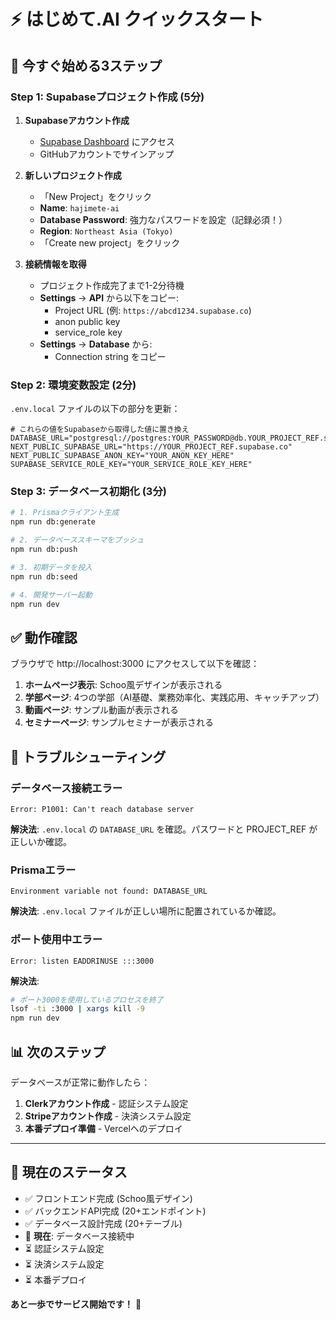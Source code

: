 # ⚡ はじめて.AI クイックスタート

## 🚀 今すぐ始める3ステップ

### Step 1: Supabaseプロジェクト作成 (5分)

1. **Supabaseアカウント作成**
   - [Supabase Dashboard](https://supabase.com/dashboard) にアクセス
   - GitHubアカウントでサインアップ

2. **新しいプロジェクト作成**
   - 「New Project」をクリック
   - **Name**: `hajimete-ai`
   - **Database Password**: 強力なパスワードを設定（記録必須！）
   - **Region**: `Northeast Asia (Tokyo)`
   - 「Create new project」をクリック

3. **接続情報を取得**
   - プロジェクト作成完了まで1-2分待機
   - **Settings** → **API** から以下をコピー:
     - Project URL (例: `https://abcd1234.supabase.co`)
     - anon public key
     - service_role key
   - **Settings** → **Database** から:
     - Connection string をコピー

### Step 2: 環境変数設定 (2分)

`.env.local` ファイルの以下の部分を更新：

```env
# これらの値をSupabaseから取得した値に置き換え
DATABASE_URL="postgresql://postgres:YOUR_PASSWORD@db.YOUR_PROJECT_REF.supabase.co:5432/postgres"
NEXT_PUBLIC_SUPABASE_URL="https://YOUR_PROJECT_REF.supabase.co"
NEXT_PUBLIC_SUPABASE_ANON_KEY="YOUR_ANON_KEY_HERE"
SUPABASE_SERVICE_ROLE_KEY="YOUR_SERVICE_ROLE_KEY_HERE"
```

### Step 3: データベース初期化 (3分)

```bash
# 1. Prismaクライアント生成
npm run db:generate

# 2. データベーススキーマをプッシュ
npm run db:push

# 3. 初期データを投入
npm run db:seed

# 4. 開発サーバー起動
npm run dev
```

## ✅ 動作確認

ブラウザで http://localhost:3000 にアクセスして以下を確認：

1. **ホームページ表示**: Schoo風デザインが表示される
2. **学部ページ**: 4つの学部（AI基礎、業務効率化、実践応用、キャッチアップ）
3. **動画ページ**: サンプル動画が表示される
4. **セミナーページ**: サンプルセミナーが表示される

## 🔧 トラブルシューティング

### データベース接続エラー
```
Error: P1001: Can't reach database server
```
**解決法**: `.env.local` の `DATABASE_URL` を確認。パスワードと PROJECT_REF が正しいか確認。

### Prismaエラー
```
Environment variable not found: DATABASE_URL
```
**解決法**: `.env.local` ファイルが正しい場所に配置されているか確認。

### ポート使用中エラー
```
Error: listen EADDRINUSE :::3000
```
**解決法**: 
```bash
# ポート3000を使用しているプロセスを終了
lsof -ti :3000 | xargs kill -9
npm run dev
```

## 📊 次のステップ

データベースが正常に動作したら：

1. **Clerkアカウント作成** - 認証システム設定
2. **Stripeアカウント作成** - 決済システム設定  
3. **本番デプロイ準備** - Vercelへのデプロイ

---

## 🎯 現在のステータス

- ✅ フロントエンド完成 (Schoo風デザイン)
- ✅ バックエンドAPI完成 (20+エンドポイント)
- ✅ データベース設計完成 (20+テーブル)
- 🔄 **現在**: データベース接続中
- ⏳ 認証システム設定
- ⏳ 決済システム設定
- ⏳ 本番デプロイ

**あと一歩でサービス開始です！** 🚀